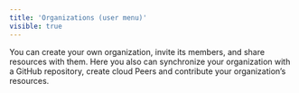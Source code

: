 ```yaml
---
title: 'Organizations (user menu)'
visible: true
---
```


You can create your own organization, invite its members, and share resources with them. Here you also can synchronize your organization with a GitHub repository, create cloud Peers and contribute your organization’s resources.
